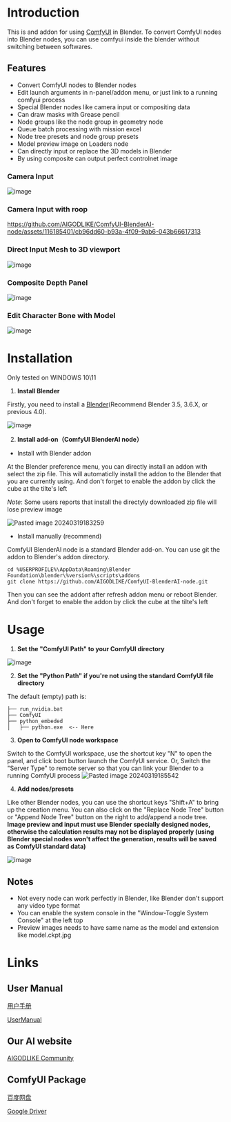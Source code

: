 # Introduction
This is and addon for using [ComfyUI](https://github.com/comfyanonymous/ComfyUI) in Blender. To convert ComfyUI nodes into Blender nodes, you can use comfyui inside the blender without switching between softwares.
## Features

- Convert ComfyUI nodes to Blender nodes
- Edit launch arguments in n-panel/addon menu, or just link to a running comfyui process
- Special Blender nodes like camera input or compositing data
- Can draw masks with Grease pencil
- Node groups like the node group in geometry node
- Queue batch processing with mission excel
- Node tree presets and node group presets
- Model preview image on Loaders node
- Can directly input or replace the 3D models in Blender
- By using composite can output perfect controlnet image

### Camera Input
![image](https://github.com/AIGODLIKE/ComfyUI-BlenderAI-node/assets/116185401/f087f254-5486-4d9f-9a13-d327abed3e14)

### Camera Input with roop

https://github.com/AIGODLIKE/ComfyUI-BlenderAI-node/assets/116185401/cb96dd60-b93a-4f09-9ab6-043b66617313

### Direct Input Mesh to 3D viewport

![image](https://github.com/DorotaLuna/ComfyUI-BlenderAI-node/assets/122320001/a86727f0-9c30-4bb1-a591-e3eafc21e8b3)

### Composite Depth Panel

![image](https://github.com/DorotaLuna/ComfyUI-BlenderAI-node/assets/122320001/dbef3ac7-d7df-4da5-ac9e-000ce62ef725)

### Edit Character Bone with Model

![image](https://github.com/DorotaLuna/ComfyUI-BlenderAI-node/assets/122320001/91f6d8d6-55bb-41ab-9413-73b17d3bdfd8)

# Installation

Only tested on WINDOWS 10\\11

1. **Install Blender**

Firstly, you need to install a [Blender](https://www.blender.org/download/)(Recommend Blender 3.5, 3.6.X, or previous 4.0).

![image](https://github.com/AIGODLIKE/ComfyUI-BlenderAI-node/assets/116185401/aacf1cfe-ae44-4930-9a93-c226a8408066)

2. **Install add-on（ComfyUI BlenderAI node）**

- Install with Blender addon

At the Blender preference menu, you can directly install an addon with select the zip file. This will automaticlly install the addon to the Blender that you are currently using.
And don't forget to enable the addon by click the cube at the tilte's left

*Note*: Some users reports that install the directyly downloaded zip file will lose preview image

![Pasted image 20240319183259](https://github.com/DorotaLuna/ComfyUI-BlenderAI-node/assets/122320001/7772234d-6d7c-40da-9a32-ee918ca719fb)


- Install manually (recommend)

ComfyUI BlenderAI node is a standard Blender add-on. You can use git the addon to Blender's addon directory.

```
cd %USERPROFILE%\AppData\Roaming\Blender Foundation\blender\%version%\scripts\addons
git clone https://github.com/AIGODLIKE/ComfyUI-BlenderAI-node.git
```
Then you can see the addont after refresh addon menu or reboot Blender.
And don't forget to enable the addon by click the cube at the tilte's left

# Usage

1. **Set the "ComfyUI Path" to your ComfyUI directory**

![image](https://github.com/AIGODLIKE/ComfyUI-BlenderAI-node/assets/116185401/5d081ee7-0b2a-4871-bdf9-ada05bb12831)


2. **Set the "Python Path" if you're not using the standard ComfyUI file directory**

The default (empty) path is:
```
├── run_nvidia.bat
├── ComfyUI
├── python_embeded
│   ├── python.exe  <-- Here
```

3.  **Open to ComfyUI node workspace**

Switch to the ComfyUI workspace, use the shortcut key "N" to open the panel, and click boot button launch the ComfyUI service.
Or, Switch the "Server Type" to remote server so that you can link your Blender to a running ComfyUI process
![Pasted image 20240319185542](https://github.com/DorotaLuna/ComfyUI-BlenderAI-node/assets/122320001/e46c3a5a-ff32-4503-8228-f101c91c6664)


4. **Add nodes/presets**

Like other Blender nodes, you can use the shortcut keys "Shift+A" to bring up the creation menu. You can also click on the "Replace Node Tree" button or "Append Node Tree" button on the right to add/append a node tree.
**Image preview and input must use Blender specially designed nodes, otherwise the calculation results may not be displayed properly 
(using Blender special nodes won't affect the generation, results will be saved as ComfyUI standard data)**

![image](https://github.com/AIGODLIKE/ComfyUI-BlenderAI-node/assets/116185401/22c68423-07aa-4a07-93a9-9354880276e1)


## Notes
- Not every node can work perfectly in Blender, like Blender don't support any video type format
- You can enable the system console in the "Window-Toggle System Console" at the left top
- Preview images needs to have same name as the model and extension like model.ckpt.jpg

# Links

## User Manual

[用户手册](https://shimo.im/docs/Ee32m0w80rfLp4A2)

[UserManual](https://shimo.im/docs/JSforXF1JC8lSphG)

## Our AI website

[AIGODLIKE Community](https://www.aigodlike.com/)

## ComfyUI Package

[百度网盘](https://pan.baidu.com/s/1bnVWO9AuurPl2mn9Uc57vg?pwd=2333)

[Google Driver](https://drive.google.com/drive/folders/1Akqh3qPt-Zzi_clqkoCwCl_Xjo78FfbM?usp=sharing)

